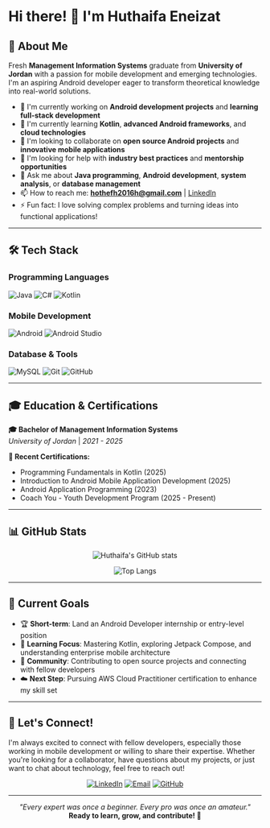 

<!--
**hu-nt/hu-nt** is a ✨ _special_ ✨ repository because its `README.md` (this file) appears on your GitHub profile.

Here are some ideas to get you started:

- 🔭 I’m currently working on ...
- 🌱 I’m currently learning ...
- 👯 I’m looking to collaborate on ...
- 🤔 I’m looking for help with ...
- 💬 Ask me about ...
- 📫 How to reach me: ...
- 😄 Pronouns: ...
- ⚡ Fun fact: ...
-->
# Hi there! 👋 I'm Huthaifa Eneizat

## 🚀 About Me
Fresh **Management Information Systems** graduate from **University of Jordan** with a passion for mobile development and emerging technologies. I'm an aspiring Android developer eager to transform theoretical knowledge into real-world solutions.

- 🔭 I'm currently working on **Android development projects** and **learning full-stack development**
- 🌱 I'm currently learning **Kotlin**, **advanced Android frameworks**, and **cloud technologies**
- 👯 I'm looking to collaborate on **open source Android projects** and **innovative mobile applications**
- 🤔 I'm looking for help with **industry best practices** and **mentorship opportunities**
- 💬 Ask me about **Java programming**, **Android development**, **system analysis**, or **database management**
- 📫 How to reach me: **hothefh2016h@gmail.com** | [LinkedIn](https://linkedin.com/in/huthaifa-eneizat)
- ⚡ Fun fact: I love solving complex problems and turning ideas into functional applications!

---

## 🛠️ Tech Stack

### Programming Languages
![Java](https://img.shields.io/badge/Java-ED8B00?style=for-the-badge&logo=java&logoColor=white)
![C#](https://img.shields.io/badge/C%23-239120?style=for-the-badge&logo=c-sharp&logoColor=white)
![Kotlin](https://img.shields.io/badge/Kotlin-0095D5?&style=for-the-badge&logo=kotlin&logoColor=white)

### Mobile Development
![Android](https://img.shields.io/badge/Android-3DDC84?style=for-the-badge&logo=android&logoColor=white)
![Android Studio](https://img.shields.io/badge/Android%20Studio-3DDC84.svg?style=for-the-badge&logo=android-studio&logoColor=white)

### Database & Tools
![MySQL](https://img.shields.io/badge/MySQL-005C84?style=for-the-badge&logo=mysql&logoColor=white)
![Git](https://img.shields.io/badge/GIT-E44C30?style=for-the-badge&logo=git&logoColor=white)
![GitHub](https://img.shields.io/badge/GitHub-100000?style=for-the-badge&logo=github&logoColor=white)

---

## 🎓 Education & Certifications

**🎓 Bachelor of Management Information Systems**  
*University of Jordan* | *2021 - 2025*

**📜 Recent Certifications:**
- Programming Fundamentals in Kotlin (2025)
- Introduction to Android Mobile Application Development (2025)
- Android Application Programming (2023)
- Coach You - Youth Development Program (2025 - Present)

---

## 📊 GitHub Stats

<div align="center">
  
![Huthaifa's GitHub stats](https://github-readme-stats.vercel.app/api?username=HtQe&show_icons=true&theme=radical)

![Top Langs](https://github-readme-stats.vercel.app/api/top-langs/?username=HtQe&layout=compact&theme=radical)

</div>

---

## 🎯 Current Goals

- 🏆 **Short-term**: Land an Android Developer internship or entry-level position
- 🌟 **Learning Focus**: Mastering Kotlin, exploring Jetpack Compose, and understanding enterprise mobile architecture
- 🤝 **Community**: Contributing to open source projects and connecting with fellow developers
- ☁️ **Next Step**: Pursuing AWS Cloud Practitioner certification to enhance my skill set

---

## 🤝 Let's Connect!

I'm always excited to connect with fellow developers, especially those working in mobile development or willing to share their expertise. Whether you're looking for a collaborator, have questions about my projects, or just want to chat about technology, feel free to reach out!

<div align="center">

[![LinkedIn](https://img.shields.io/badge/LinkedIn-0077B5?style=for-the-badge&logo=linkedin&logoColor=white)](https://linkedin.com/in/huthaifa-eneizat)
[![Email](https://img.shields.io/badge/Email-D14836?style=for-the-badge&logo=gmail&logoColor=white)](mailto:hothefh2016h@gmail.com)
[![GitHub](https://img.shields.io/badge/GitHub-100000?style=for-the-badge&logo=github&logoColor=white)](https://github.com/hu-nt)

</div>

---

<div align="center">

*"Every expert was once a beginner. Every pro was once an amateur."*  
**Ready to learn, grow, and contribute! 🚀**

</div>
